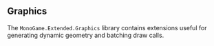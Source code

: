 ## Graphics
The `MonoGame.Extended.Graphics` library contains extensions useful for generating dynamic geometry and batching draw calls.